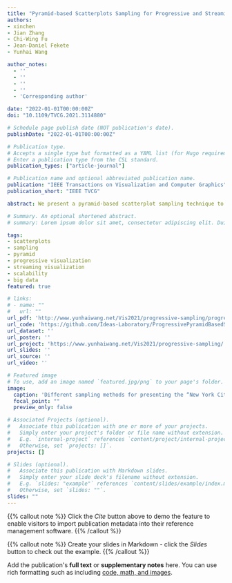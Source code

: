 ```yaml
---
title: "Pyramid-based Scatterplots Sampling for Progressive and Streaming Data Visualization"
authors:
- xinchen
- Jian Zhang
- Chi-Wing Fu
- Jean-Daniel Fekete
- Yunhai Wang

author_notes:
  - ''
  - ''
  - ''
  - ''
  - 'Corresponding author'

date: "2022-01-01T00:00:00Z"
doi: "10.1109/TVCG.2021.3114880"

# Schedule page publish date (NOT publication's date).
publishDate: "2022-01-01T00:00:00Z"

# Publication type.
# Accepts a single type but formatted as a YAML list (for Hugo requirements).
# Enter a publication type from the CSL standard.
publication_types: ["article-journal"]

# Publication name and optional abbreviated publication name.
publication: "IEEE Transactions on Visualization and Computer Graphics"
publication_short: "IEEE TVCG"

abstract: We present a pyramid-based scatterplot sampling technique to avoid overplotting and enable progressive and streaming visualization of large data. Our technique is based on a multiresolution pyramid-based decomposition of the underlying density map and makes use of the density values in the pyramid to guide the sampling at each scale for preserving the relative data densities and outliers. We show that our technique is competitive in quality with state-of-the-art methods and runs faster by about an order of magnitude. Also, we have adapted it to deliver progressive and streaming data visualization by processing the data in chunks and updating the scatterplot areas with visible changes in the density map. A quantitative evaluation shows that our approach generates stable and faithful progressive samples that are comparable to the state-of-the-art method in preserving relative densities and superior to it in keeping outliers and stability when switching frames. We present two case studies that demonstrate the effectiveness of our approach for exploring large data.

# Summary. An optional shortened abstract.
# summary: Lorem ipsum dolor sit amet, consectetur adipiscing elit. Duis posuere tellus ac convallis placerat. Proin tincidunt magna sed ex sollicitudin condimentum.

tags:
- scatterplots
- sampling
- pyramid
- progressive visualization
- streaming visualization
- scalability
- big data
featured: true

# links:
# - name: ""
#   url: ""
url_pdf: 'http://www.yunhaiwang.net/Vis2021/progressive-sampling/progressive_sampling.pdf'
url_code: 'https://github.com/Ideas-Laboratory/ProgressivePyramidBasedSampling'
url_dataset: ''
url_poster: ''
url_project: 'https://www.yunhaiwang.net/Vis2021/progressive-sampling/'
url_slides: ''
url_source: ''
url_video: ''

# Featured image
# To use, add an image named `featured.jpg/png` to your page's folder. 
image:
  caption: 'Different sampling methods for presenting the “New York City TLC Trip Record” data with 2 million data points, which are partitioned into chunks, each of 100k data points. (a) The opaque scatterplot is overlaid on the New York map and rendered as (b) a transparent density map, where some major features are highlighted. (c,d,e) The top and bottom rows show the results of different sampling methods in the 9th and 10th frames, respectively, where each result has around 1K points sampled from the original data chunk. Comparing (c) reservoir sampling [28], (d) KD-tree-based sampling [10], and (e) our progressive pyramid-based sampling, we can find our method more consistent in preserving high-density areas (see the LGA and JFK airports circled in green) and low-density areas (see the Expressway interstate 678 labeled by a red rectangle), while maintaining the density difference between different regions (see the Staten Island and the west bank of the Hudson River labeled by the purple and yellow dashed boxes).'
  focal_point: ""
  preview_only: false

# Associated Projects (optional).
#   Associate this publication with one or more of your projects.
#   Simply enter your project's folder or file name without extension.
#   E.g. `internal-project` references `content/project/internal-project/index.md`.
#   Otherwise, set `projects: []`.
projects: []

# Slides (optional).
#   Associate this publication with Markdown slides.
#   Simply enter your slide deck's filename without extension.
#   E.g. `slides: "example"` references `content/slides/example/index.md`.
#   Otherwise, set `slides: ""`.
slides: ""
---
```


{{% callout note %}}
Click the *Cite* button above to demo the feature to enable visitors to import publication metadata into their reference management software.
{{% /callout %}}

{{% callout note %}}
Create your slides in Markdown - click the *Slides* button to check out the example.
{{% /callout %}}

Add the publication's **full text** or **supplementary notes** here. You can use rich formatting such as including [code, math, and images](https://docs.hugoblox.com/content/writing-markdown-latex/).
